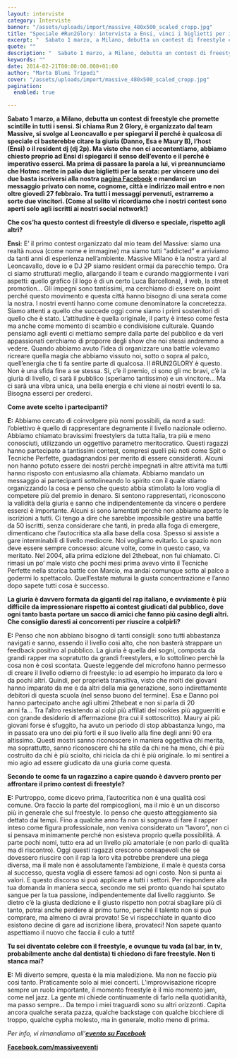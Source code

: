 ```yaml
---
layout: interviste
category: Interviste
banner: "/assets/uploads/import/massive_480x500_scaled_cropp.jpg"
title: "Speciale #Run2Glory: intervista a Ensi, vinci i biglietti per il contest di freestyle più serio del momento!"
excerpt: "  Sabato 1 marzo, a Milano, debutta un contest di freestyle che promette scintille in tutti i sensi. Si chiama Run 2 Glory, è organizzato dal team Massive, si svolge al Leoncavallo e per spiegarvi il perché è qualcosa di speciale ci basterebbe citare la giuria (Danno, Esa e Maury B), l’host (Ensi) o il…"
quote: ""
description: "  Sabato 1 marzo, a Milano, debutta un contest di freestyle che promette scintille in tutti i sensi. Si chiama Run 2 Glory, è organizzato dal team Massive, si svolge al Leoncavallo e per spiegarvi il perché è qualcosa di speciale ci basterebbe citare la giuria (Danno, Esa e Maury B), l’host (Ensi) o il…"
keywords: ""
date: 2014-02-21T00:00:00.000+01:00
author: "Marta Blumi Tripodi"
cover: "/assets/uploads/import/massive_480x500_scaled_cropp.jpg"
pagination:
  enabled: true

---
```


[](https://hotmc.com/speciale-run2glory-intervista-a-ensi-vinci-i-biglietti-per-il-contest-di-freestyle-piu-serio-del-momento/massive/)

**Sabato 1 marzo, a Milano, debutta un contest di freestyle che promette scintille in tutti i sensi. Si chiama Run 2 Glory, è organizzato dal team Massive, si svolge al Leoncavallo e per spiegarvi il perché è qualcosa di speciale ci basterebbe citare la giuria (Danno, Esa e Maury B), l’host (Ensi) o il resident dj (dj 2p). Ma visto che non ci accontentiamo, abbiamo chiesto proprio ad Ensi di spiegarci il senso dell’evento e il perché è imperativo esserci. Ma prima di passare la parola a lui, vi preannunciamo che Hotmc mette in palio due biglietti per la serata: per vincere uno dei due basta iscriversi alla nostra [pagina Facebook](https://www.facebook.com/hotmcmag "https://www.facebook.com/hotmcmag") e mandarci un messaggio privato con nome, cognome, città e indirizzo mail entro e non oltre giovedì 27 febbraio. Tra tutti i messaggi pervenuti, estrarremo a sorte due vincitori. (Come al solito vi ricordiamo che i nostri contest sono aperti solo agli iscritti ai nostri social network!)** 
  
**Che cos’ha questo contest di freestyle di diverso e speciale, rispetto agli altri?**

**Ensi:** E’ il primo contest organizzato dal mio team del Massive: siamo una realtà nuova (come nome e immagine) ma siamo tutti “addicted” e arriviamo da tanti anni di esperienza nell’ambiente. Massive Milano è la nostra yard al Leoncavallo, dove io e DJ 2P siamo resident ormai da parecchio tempo. Ora ci siamo strutturati meglio, allargando il team e curando maggiormente i vari aspetti: quello grafico (il logo è di un certo Luca Barcellona), il web, la street promotion… Gli impegni sono tantissimi, ma cerchiamo di essere on point perché questo movimento e questa città hanno bisogno di una serata come la nostra. I nostri eventi hanno come comune denominatore la concretezza. Siamo attenti a quello che succede oggi come siamo i primi sostenitori di quello che è stato. L’attitudine è quella originale, il party è inteso come festa ma anche come momento di scambio e condivisione culturale. Quando pensiamo agli eventi ci mettiamo sempre dalla parte del pubblico e da veri appassionati cerchiamo di proporre degli show che noi stessi andremmo a vedere. Quando abbiamo avuto l’idea di organizzare una battle volevamo ricreare quella magia che abbiamo vissuto noi, sotto o sopra al palco, quell’energia che ti fa sentire parte di qualcosa. Il #RUN2GLORY è questo. Non è una sfida fine a se stessa. Sì, c’è il premio, ci sono gli mc bravi, c’è la giuria di livello, ci sarà il pubblico (speriamo tantissimo) e un vincitore… Ma ci sarà una vibra unica, una bella energia e chi viene ai nostri eventi lo sa. Bisogna esserci per crederci.

**Come avete scelto i partecipanti?**

**E:** Abbiamo cercato di coinvolgere più nomi possibili, da nord a sud: l’obiettivo è quello di rappresentare degnamente il livello nazionale odierno. Abbiamo chiamato bravissimi freestylers da tutta Italia, tra più e meno conosciuti, utilizzando un oggettivo parametro meritocratico. Questi ragazzi hanno partecipato a tantissimi contest, compresi quelli più noti come Spit o Tecniche Perfette, guadagnandosi per merito di essere considerati. Alcuni non hanno potuto essere dei nostri perchè impegnati in altre attività ma tutti hanno risposto con entusiasmo alla chiamata. Abbiamo mandato un messaggio ai partecipanti sottolineando lo spirito con il quale stiamo organizzando la cosa e penso che questo abbia stimolato la loro voglia di competere più del premio in denaro. Si sentono rappresentati, riconoscono la validità della giuria e sanno che indipendentemente da vincere o perdere esserci è importante. Alcuni si sono lamentati perchè non abbiamo aperto le iscrizioni a tutti. Ci tengo a dire che sarebbe impossibile gestire una battle da 50 iscritti, senza considerare che tanti, in preda alla foga di emergere, dimenticano che l’autocritica sta alla base della cosa. Spesso si assiste a gare interminabili di livello mediocre. Noi vogliamo evitarlo. Lo spazio non deve essere sempre concesso: alcune volte, come in questo caso, va meritato. Nel 2004, alla prima edizione del 2thebeat, non fui chiamato. Ci rimasi un po’ male visto che pochi mesi prima avevo vinto il Tecniche Perfette nella storica battle con Marcio, ma andai comunque sotto al palco a godermi lo spettacolo. Quell’estate maturai la giusta concentrazione e l’anno dopo sapete tutti cosa è successo.

**La giuria è davvero formata da giganti del rap italiano, e ovviamente è più difficile da impressionare rispetto ai contest giudicati dal pubblico, dove ogni tanto basta portare un sacco di amici che fanno più casino degli altri. Che consiglio daresti ai concorrenti per riuscire a colpirli?**

**E:** Penso che non abbiano bisogno di tanti consigli: sono tutti abbastanza navigati e sanno, essendo il livello così alto, che non basterà strappare un feedback positivo al pubblico. La giuria è quella dei sogni, composta da grandi rapper ma sopratutto da grandi freestylers, e lo sottolineo perchè la cosa non è così scontata. Queste leggende del microfono hanno permesso di creare il livello odierno di freestyle: io ad esempio ho imparato da loro e da pochi altri. Quindi, per proprietà transitiva, visto che molti dei giovani hanno imparato da me e da altri della mia generazione, sono indirettamente debitori di questa scuola (nel senso buono del termine). Esa e Danno poi hanno partecipato anche agli ultimi 2thebeat e non si parla di 20  
anni fa… Tra l’altro resistendo ai colpi più affilati dei rookies più agguerriti e con grande desiderio di affermazione (tra cui il sottoscritto). Maury ai più giovani forse è sfuggito, ha avuto un periodo di stop abbastanza lungo, ma in passato era uno dei più forti e il suo livello alla fine degli anni 90 era altissimo. Questi mostri sanno riconoscere in maniera oggettiva chi merita, ma soprattutto, sanno riconoscere chi ha stile da chi ne ha meno, chi è più costruito da chi è più sciolto, chi ricicla da chi è più originale. Io mi sentirei a mio agio ad essere giudicato da una giuria come questa.

**Secondo te come fa un ragazzino a capire quando è davvero pronto per affrontare il primo contest di freestyle?**

**E:** Purtroppo, come dicevo prima, l’autocritica non è una qualità così comune. Ora faccio la parte del rompicoglioni, ma il mio è un un discorso più in generale che sul freestyle. Io penso che questo atteggiamento sia dettato dai tempi. Fino a qualche anno fa non si sognava di fare il rapper inteso come figura professionale, non veniva considerato un “lavoro”, non ci si pensava minimamente perché non esisteva proprio quella possibilità. A parte pochi nomi, tutto era ad un livello più amatoriale (e non parlo di qualità ma di riscontro). Oggi questi ragazzi crescono consapevoli che se dovessero riuscire con il rap la loro vita potrebbe prendere una piega diversa, ma il male non è assolutamente l’ambizione, il male è questa corsa al successo, questa voglia di essere famosi ad ogni costo. Non si punta ai valori. E questo discorso si puó applicare a tutti i settori. Per rispondere alla tua domanda in maniera secca, secondo me sei pronto quando hai sputato sangue per la tua passione, indipendentemente dal livello raggiunto. Se dietro c’è la giusta dedizione e il giusto rispetto non potrai sbagliare più di tanto, potrai anche perdere al primo turno, perché il talento non si può comprare, ma almeno ci avrai provato! Se vi rispecchiate in quanto dico esistono decine di gare ad iscrizione libera, provateci! Non sapete quanto aspettiamo il nuovo che faccia il culo a tutti!

**Tu sei diventato celebre con il freestyle, e ovunque tu vada (al bar, in tv, probabilmente anche dal dentista) ti chiedono di fare freestyle. Non ti stanca mai?**

**E:** Mi diverto sempre, questa è la mia maledizione. Ma non ne faccio più così tanto. Praticamente solo ai miei concerti. L’improvvisazione ricopre sempre un ruolo importante, il momento freestyle è il mio momento jam, come nel jazz. La gente mi chiede continuamente di farlo nella quotidianità, ma passo sempre… Da tempo i miei traguardi sono su altri orizzonti. Capita ancora qualche serata pazza, qualche backstage con qualche bicchiere di troppo, qualche cypha molesto, ma in generale, molto meno di prima.

_Per info, vi rimandiamo all’[**evento su Facebook**](https://www.facebook.com/events/461181253981617/?fref=ts "https://www.facebook.com/events/461181253981617/?fref=ts")_

[**Facebook.com/massiveeventi**](https://www.facebook.com/massiveeventi "https://www.facebook.com/massiveeventi")

[](https://hotmc.com/speciale-run2glory-intervista-a-ensi-vinci-i-biglietti-per-il-contest-di-freestyle-piu-serio-del-momento/run2glory/)